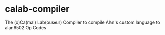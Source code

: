 calab-compiler
==============

The (o)Ca(mal) Lab(ouseur) Compiler to compile Alan's custom language to alan6502 Op Codes
